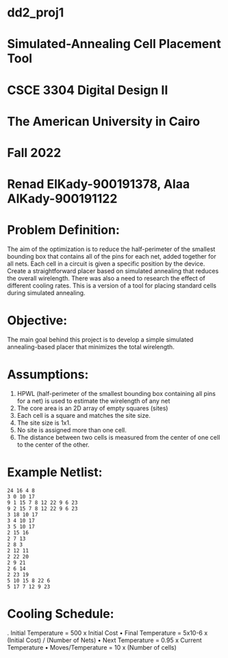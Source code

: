# dd2_proj1
# Simulated-Annealing Cell Placement Tool 
# CSCE 3304 Digital Design II
# The American University in Cairo
# Fall 2022
# Renad ElKady-900191378, Alaa AlKady-900191122

# Problem Definition:
  The aim of the optimization is to reduce the half-perimeter of the smallest bounding box that contains all of the pins for each net, added together for all nets. Each cell in a circuit is given a specific position by the device. Create a straightforward placer based on simulated annealing that reduces the overall wirelength. There was also a need to research the effect of different cooling rates. This is a version of a tool for placing standard cells during simulated annealing.
  
# Objective:
  The main goal behind this project is to develop a simple simulated annealing-based placer that minimizes the total wirelength.
  
# Assumptions:
1. HPWL (half-perimeter of the smallest bounding box containing all pins for a net) is used to estimate the wirelength of any net
2. The core area is an 2D array of empty squares (sites)
3. Each cell is a square and matches the site size.
4. The site size is 1x1.
5. No site is assigned more than one cell.
6. The distance between two cells is measured from the center of one cell to the center of the other.

# Example Netlist:
```
24 16 4 8
3 0 10 17 
9 1 15 7 8 12 22 9 6 23 
9 2 15 7 8 12 22 9 6 23 
3 18 10 17 
3 4 10 17 
3 5 10 17 
2 15 16 
2 7 13 
2 8 3 
2 12 11 
2 22 20 
2 9 21 
2 6 14 
2 23 19 
5 10 15 8 22 6 
5 17 7 12 9 23 
```

# Cooling Schedule:
. Initial Temperature = 500 x Initial Cost
• Final Temperature = 5x10-6 x (Initial Cost) / (Number of Nets)
• Next Temperature = 0.95 x Current Temperature
• Moves/Temperature = 10 x (Number of cells)

 

